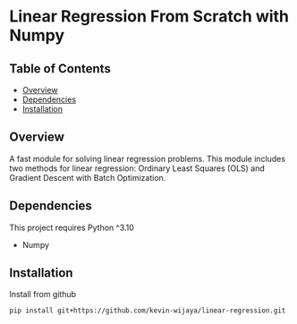 # Linear Regression From Scratch with Numpy

## Table of Contents
+ [Overview](#overview)
+ [Dependencies](#dependencies)
+ [Installation](#installation)

## Overview <a name = "overview"></a>

A fast module for solving linear regression problems. This module includes two methods for linear regression: Ordinary Least Squares (OLS) and Gradient Descent with Batch Optimization.

## Dependencies <a name = "dependencies"></a>
This project requires Python ^3.10

- Numpy

## Installation

Install from github
``` sh
pip install git+https://github.com/kevin-wijaya/linear-regression.git
```

